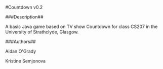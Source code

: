 #Countdown v0.2

###Description##

A basic Java game based on TV show Countdown for class CS207 in the University of Strathclyde, Glasgow.

###Authors##

Aidan O'Grady

Kristine Semjonova
